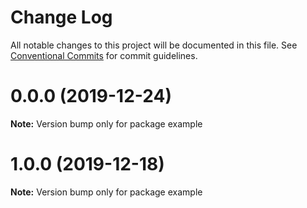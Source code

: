 # Change Log

All notable changes to this project will be documented in this file.
See [Conventional Commits](https://conventionalcommits.org) for commit guidelines.

# 0.0.0 (2019-12-24)

**Note:** Version bump only for package example





# 1.0.0 (2019-12-18)

**Note:** Version bump only for package example
